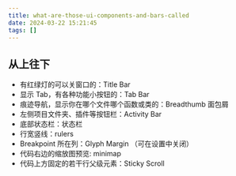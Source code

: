 ```yaml
---
title: what-are-those-ui-components-and-bars-called
date: 2024-03-22 15:21:45
tags: []
---
```

## 从上往下

- 有红绿灯的可以关窗口的：Title Bar
- 显示 Tab，有各种功能小按钮的：Tab Bar
- 痕迹导航，显示你在哪个文件哪个函数或类的：Breadthumb 面包屑
- 左侧项目文件夹、插件等按钮栏：Activity Bar
- 底部状态栏：状态栏
- 行宽竖线：rulers
- Breakpoint 所在列：Glyph Margin （可在设置中关闭）
- 代码右边的缩放图预览: minimap
- 代码上方固定的若干行父级元素：Sticky Scroll

